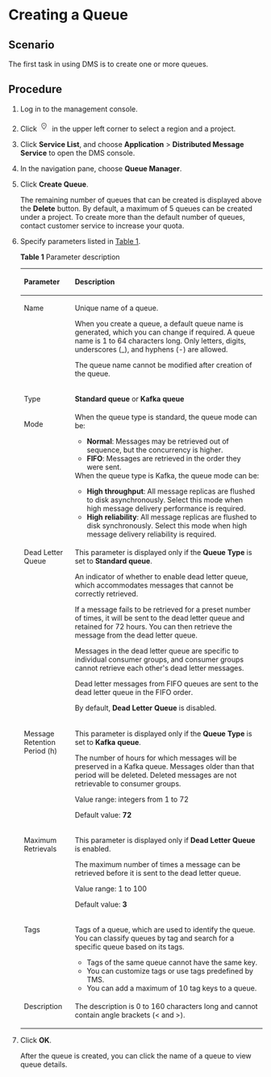 # Creating a Queue<a name="EN-US_TOPIC_0143117118"></a>

## Scenario<a name="section66578044"></a>

The first task in using DMS is to create one or more queues.

## Procedure<a name="section24112512"></a>

1.  Log in to the management console.
2.  Click  ![](figures/project.png)  in the upper left corner to select a region and a project.
3.  Click  **Service List**, and choose  **Application**  \>  **Distributed Message Service**  to open the DMS console.
4.  In the navigation pane, choose  **Queue Manager**.
5.  Click  **Create Queue**. 

    The remaining number of queues that can be created is displayed above the  **Delete**  button. By default, a maximum of 5 queues can be created under a project. To create more than the default number of queues, contact customer service to increase your quota.

6.  Specify parameters listed in  [Table 1](#table173317324270).

    **Table  1**  Parameter description

    <a name="table173317324270"></a>
    <table><thead align="left"><tr id="row4331832122719"><th class="cellrowborder" valign="top" width="21%" id="mcps1.2.3.1.1"><p id="p10332432162714"><a name="p10332432162714"></a><a name="p10332432162714"></a>Parameter</p>
    </th>
    <th class="cellrowborder" valign="top" width="79%" id="mcps1.2.3.1.2"><p id="p193329321278"><a name="p193329321278"></a><a name="p193329321278"></a>Description</p>
    </th>
    </tr>
    </thead>
    <tbody><tr id="row63323328277"><td class="cellrowborder" valign="top" width="21%" headers="mcps1.2.3.1.1 "><p id="p10332332122718"><a name="p10332332122718"></a><a name="p10332332122718"></a>Name</p>
    </td>
    <td class="cellrowborder" valign="top" width="79%" headers="mcps1.2.3.1.2 "><p id="p6332133213274"><a name="p6332133213274"></a><a name="p6332133213274"></a>Unique name of a queue.</p>
    <p id="p53328326279"><a name="p53328326279"></a><a name="p53328326279"></a>When you create a queue, a default queue name is generated, which you can change if required. A queue name is 1 to 64 characters long. Only letters, digits, underscores (_), and hyphens (-) are allowed.</p>
    <p id="p153321332162713"><a name="p153321332162713"></a><a name="p153321332162713"></a>The queue name cannot be modified after creation of the queue.</p>
    </td>
    </tr>
    <tr id="row1133223215278"><td class="cellrowborder" valign="top" width="21%" headers="mcps1.2.3.1.1 "><p id="p1133215329272"><a name="p1133215329272"></a><a name="p1133215329272"></a>Type</p>
    </td>
    <td class="cellrowborder" valign="top" width="79%" headers="mcps1.2.3.1.2 "><p id="p733293219275"><a name="p733293219275"></a><a name="p733293219275"></a><strong id="b1454518178317"><a name="b1454518178317"></a><a name="b1454518178317"></a>Standard queue</strong> or <strong id="b15466172316"><a name="b15466172316"></a><a name="b15466172316"></a>Kafka queue</strong></p>
    </td>
    </tr>
    <tr id="row73321032112719"><td class="cellrowborder" valign="top" width="21%" headers="mcps1.2.3.1.1 "><p id="p133327328276"><a name="p133327328276"></a><a name="p133327328276"></a>Mode</p>
    </td>
    <td class="cellrowborder" valign="top" width="79%" headers="mcps1.2.3.1.2 "><div class="p" id="p1733293292716"><a name="p1733293292716"></a><a name="p1733293292716"></a>When the queue type is standard, the queue mode can be:<a name="ul1733213326279"></a><a name="ul1733213326279"></a><ul id="ul1733213326279"><li><strong id="b16284142494316"><a name="b16284142494316"></a><a name="b16284142494316"></a>Normal</strong>: Messages may be retrieved out of sequence, but the concurrency is higher.</li><li><strong id="b143420346323"><a name="b143420346323"></a><a name="b143420346323"></a>FIFO</strong>: Messages are retrieved in the order they were sent.</li></ul>
    </div>
    <div class="p" id="p14333103232712"><a name="p14333103232712"></a><a name="p14333103232712"></a>When the queue type is Kafka, the queue mode can be:<a name="ul1633393214271"></a><a name="ul1633393214271"></a><ul id="ul1633393214271"><li><strong id="b1845195810527"><a name="b1845195810527"></a><a name="b1845195810527"></a>High throughput</strong>: All message replicas are flushed to disk asynchronously. Select this mode when high message delivery performance is required.</li><li><strong id="b19307035320"><a name="b19307035320"></a><a name="b19307035320"></a>High reliability</strong>: All message replicas are flushed to disk synchronously. Select this mode when high message delivery reliability is required.</li></ul>
    </div>
    </td>
    </tr>
    <tr id="row2033383217278"><td class="cellrowborder" valign="top" width="21%" headers="mcps1.2.3.1.1 "><p id="p133353219273"><a name="p133353219273"></a><a name="p133353219273"></a>Dead Letter Queue</p>
    </td>
    <td class="cellrowborder" valign="top" width="79%" headers="mcps1.2.3.1.2 "><p id="p133339326273"><a name="p133339326273"></a><a name="p133339326273"></a>This parameter is displayed only if the <strong id="b629199263"><a name="b629199263"></a><a name="b629199263"></a>Queue Type</strong> is set to <strong id="b1969463081"><a name="b1969463081"></a><a name="b1969463081"></a>Standard queue</strong>.</p>
    <p id="p123334321277"><a name="p123334321277"></a><a name="p123334321277"></a>An indicator of whether to enable dead letter queue, which accommodates messages that cannot be correctly retrieved.</p>
    <p id="p433373220270"><a name="p433373220270"></a><a name="p433373220270"></a>If a message fails to be retrieved for a preset number of times, it will be sent to the dead letter queue and retained for 72 hours. You can then retrieve the message from the dead letter queue.</p>
    <p id="p103331732172716"><a name="p103331732172716"></a><a name="p103331732172716"></a>Messages in the dead letter queue are specific to individual consumer groups, and consumer groups cannot retrieve each other's dead letter messages.</p>
    <p id="p11333832172717"><a name="p11333832172717"></a><a name="p11333832172717"></a>Dead letter messages from FIFO queues are sent to the dead letter queue in the FIFO order.</p>
    <p id="p15333832162716"><a name="p15333832162716"></a><a name="p15333832162716"></a>By default, <strong id="b2009313650"><a name="b2009313650"></a><a name="b2009313650"></a>Dead Letter Queue</strong> is disabled.</p>
    </td>
    </tr>
    <tr id="row19333133272719"><td class="cellrowborder" valign="top" width="21%" headers="mcps1.2.3.1.1 "><p id="p73331232152715"><a name="p73331232152715"></a><a name="p73331232152715"></a>Message Retention Period (h)</p>
    </td>
    <td class="cellrowborder" valign="top" width="79%" headers="mcps1.2.3.1.2 "><p id="p19333153222719"><a name="p19333153222719"></a><a name="p19333153222719"></a>This parameter is displayed only if the <strong id="b152761624173718"><a name="b152761624173718"></a><a name="b152761624173718"></a>Queue Type</strong> is set to <strong id="b927662483720"><a name="b927662483720"></a><a name="b927662483720"></a>Kafka queue</strong>.</p>
    <p id="p5333193282710"><a name="p5333193282710"></a><a name="p5333193282710"></a>The number of hours for which messages will be preserved in a Kafka queue. Messages older than that period will be deleted. Deleted messages are not retrievable to consumer groups.</p>
    <p id="p113331832112717"><a name="p113331832112717"></a><a name="p113331832112717"></a>Value range: integers from 1 to 72</p>
    <p id="p1433343219276"><a name="p1433343219276"></a><a name="p1433343219276"></a>Default value: <strong id="b264693441"><a name="b264693441"></a><a name="b264693441"></a>72</strong></p>
    </td>
    </tr>
    <tr id="row033317329279"><td class="cellrowborder" valign="top" width="21%" headers="mcps1.2.3.1.1 "><p id="p12333132112713"><a name="p12333132112713"></a><a name="p12333132112713"></a>Maximum Retrievals</p>
    </td>
    <td class="cellrowborder" valign="top" width="79%" headers="mcps1.2.3.1.2 "><p id="p33341332182719"><a name="p33341332182719"></a><a name="p33341332182719"></a>This parameter is displayed only if <strong id="b710557834"><a name="b710557834"></a><a name="b710557834"></a>Dead Letter Queue</strong> is enabled.</p>
    <p id="p123341132102711"><a name="p123341132102711"></a><a name="p123341132102711"></a>The maximum number of times a message can be retrieved before it is sent to the dead letter queue.</p>
    <p id="p93341932142718"><a name="p93341932142718"></a><a name="p93341932142718"></a>Value range: 1 to 100</p>
    <p id="p8334332122717"><a name="p8334332122717"></a><a name="p8334332122717"></a>Default value: <strong id="b858421681"><a name="b858421681"></a><a name="b858421681"></a>3</strong></p>
    </td>
    </tr>
    <tr id="row193341432182712"><td class="cellrowborder" valign="top" width="21%" headers="mcps1.2.3.1.1 "><p id="p16334103282717"><a name="p16334103282717"></a><a name="p16334103282717"></a>Tags</p>
    </td>
    <td class="cellrowborder" valign="top" width="79%" headers="mcps1.2.3.1.2 "><p id="p1633463232713"><a name="p1633463232713"></a><a name="p1633463232713"></a>Tags of a queue, which are used to identify the queue. You can classify queues by tag and search for a specific queue based on its tags.</p>
    <a name="ul173341832122712"></a><a name="ul173341832122712"></a><ul id="ul173341832122712"><li>Tags of the same queue cannot have the same key.</li><li>You can customize tags or use tags predefined by TMS.</li><li>You can add a maximum of 10 tag keys to a queue.</li></ul>
    </td>
    </tr>
    <tr id="row1633418324274"><td class="cellrowborder" valign="top" width="21%" headers="mcps1.2.3.1.1 "><p id="p333433211279"><a name="p333433211279"></a><a name="p333433211279"></a>Description</p>
    </td>
    <td class="cellrowborder" valign="top" width="79%" headers="mcps1.2.3.1.2 "><p id="p3335103210274"><a name="p3335103210274"></a><a name="p3335103210274"></a>The description is 0 to 160 characters long and cannot contain angle brackets (&lt; and &gt;).</p>
    </td>
    </tr>
    </tbody>
    </table>

7.  Click  **OK**.

    After the queue is created, you can click the name of a queue to view queue details.


